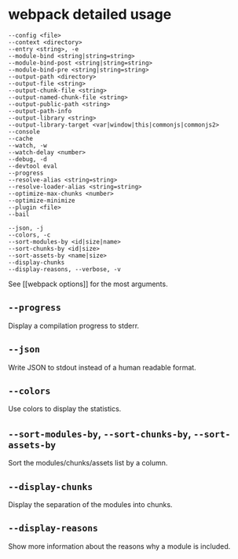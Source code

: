 # webpack detailed usage

```
--config <file>
--context <directory>
--entry <string>, -e
--module-bind <string|string=string>
--module-bind-post <string|string=string>
--module-bind-pre <string|string=string>
--output-path <directory>
--output-file <string>
--output-chunk-file <string>
--output-named-chunk-file <string>
--output-public-path <string>
--output-path-info
--output-library <string>
--output-library-target <var|window|this|commonjs|commonjs2>
--console
--cache
--watch, -w
--watch-delay <number>
--debug, -d
--devtool eval
--progress
--resolve-alias <string=string>
--resolve-loader-alias <string=string>
--optimize-max-chunks <number>
--optimize-minimize
--plugin <file>
--bail

--json, -j
--colors, -c
--sort-modules-by <id|size|name>
--sort-chunks-by <id|size>
--sort-assets-by <name|size>
--display-chunks
--display-reasons, --verbose, -v
```

See [[webpack options]] for the most arguments.

## `--progress`

Display a compilation progress to stderr.

## `--json`

Write JSON to stdout instead of a human readable format.

## `--colors`

Use colors to display the statistics.

## `--sort-modules-by`, `--sort-chunks-by`, `--sort-assets-by`

Sort the modules/chunks/assets list by a column.

## `--display-chunks`

Display the separation of the modules into chunks.

## `--display-reasons`

Show more information about the reasons why a module is included.
